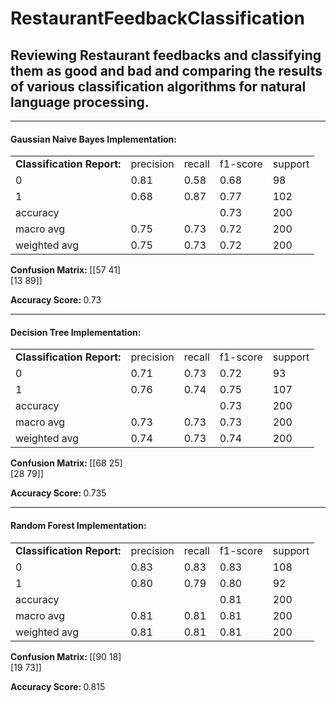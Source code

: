 # RestaurantFeedbackClassification
<h2>Reviewing Restaurant feedbacks and classifying them as good and bad and comparing the results of various classification algorithms for natural language processing.</h2>
<hr>
<h4>Gaussian Naive Bayes Implementation: </h4>
<table>
<tr>
<td><b>Classification Report:</b></td>
<td>precision</td>
<td>recall</td>
<td>f1-score</td>
<td>support</td>
</tr>

<tr>
<td>0</td>
<td>0.81</td>
<td>0.58</td>
<td>0.68</td>
<td>98</td>
</tr>

<tr>
<td>1</td>
<td>0.68</td>
<td>0.87</td>
<td>0.77</td>
<td>102</td>
</tr>

<tr>
<td>accuracy</td>
<td></td>
<td></td>
<td>0.73</td>
<td>200</td>
</tr>


<tr>
<td>macro avg</td>
<td>0.75</td>
<td>0.73</td>
<td>0.72</td>
<td>200</td>
</tr>


<tr>
<td>weighted avg</td>
<td>0.75</td>
<td>0.73</td>
<td>0.72</td>
<td>200</td>
</tr>
</table>

<b>Confusion Matrix: </b>
  [[57 41] <br>
 [13 89]]
 
<b>Accuracy Score: </b>
 0.73

<hr>
<h4>Decision Tree Implementation: </h4>

<table>
<tr>
<td><b>Classification Report:</b></td>
<td>precision</td>
<td>recall</td>
<td>f1-score</td>
<td>support</td>
</tr>

<tr>
<td>0</td>
<td>0.71</td>
<td>0.73</td>
<td>0.72</td>
<td>93</td>
</tr>

<tr>
<td>1</td>
<td>0.76</td>
<td>0.74</td>
<td>0.75</td>
<td>107</td>
</tr>

<tr>
<td>accuracy</td>
<td></td>
<td></td>
<td>0.73</td>
<td>200</td>
</tr>

<tr>
<td>macro avg</td>
<td>0.73</td>
<td>0.73</td>
<td>0.73</td>
<td>200</td>
</tr>


<tr>
<td>weighted avg</td>
<td>0.74</td>
<td>0.73</td>
<td>0.74</td>
<td>200</td>
</tr>
</table>

<b>Confusion Matrix: </b>
 [[68 25] <br>
 [28 79]]
 
<b>Accuracy Score: </b>
 0.735
 
 <hr>
<h4>Random Forest Implementation: </h4>

<table>
<tr>
<td><b>Classification Report:</b></td>
<td>precision</td>
<td>recall</td>
<td>f1-score</td>
<td>support</td>
</tr>

<tr>
<td>0</td>
<td>0.83</td>
<td>0.83</td>
<td>0.83</td>
<td>108</td>
</tr>

<tr>
<td>1</td>
<td>0.80</td>
<td>0.79</td>
<td>0.80</td>
<td>92</td>
</tr>

<tr>
<td>accuracy</td>
<td></td>
<td></td>
<td>0.81</td>
<td>200</td>
</tr>

<tr>
<td>macro avg</td>
<td>0.81</td>
<td>0.81</td>
<td>0.81</td>
<td>200</td>
</tr>


<tr>
<td>weighted avg</td>
<td>0.81</td>
<td>0.81</td>
<td>0.81</td>
<td>200</td>
</tr>
</table>

<b>Confusion Matrix: </b>
 [[90 18] <br>
 [19 73]]
 
<b>Accuracy Score: </b>
 0.815
 
 
